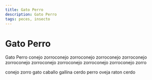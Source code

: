 ```yaml
---
title: Gato Perro
description: Gato Perro
tags: peces, insecto
---
```


# Gato Perro

Gato Perro conejo zorroconejo zorroconejo zorroconejo zorroconejo zorroconejo zorroconejo zorroconejo zorroconejo zorroconejo zorro

conejo zorro gato caballo gallina cerdo perro oveja raton cerdo